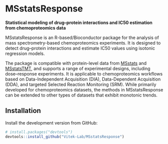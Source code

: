 # MSstatsResponse

**Statistical modeling of drug–protein interactions and IC50 estimation from chemoproteomics data**

MSstatsResponse is an R-based/Bioconductor package for the analysis of mass spectrometry-based chemoproteomics experiments. It is designed to detect drug–protein interactions and estimate IC50 values using isotonic regression models.

The package is compatible with protein-level data from [MSstats](https://github.com/Vitek-Lab/MSstats) and [MSstatsTMT](https://github.com/Vitek-Lab/MSstatsTMT), and supports a range of experimental designs, including dose–response experiments. It is applicable to chemoproteomics workflows based on Data-Independent Acquisition (DIA), Data-Dependent Acquisition (DDA), and targeted Selected Reaction Monitoring (SRM). While primarily developed for chemoproteomics datasets, the methods in MSstatsResponse can be extended to other types of datasets that exhibit monotonic trends.

## Installation

Install the development version from GitHub:

```r
# install.packages("devtools")
devtools::install_github("Vitek-Lab/MSstatsResponse")
```
